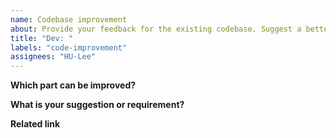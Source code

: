 ```yaml
---
name: Codebase improvement
about: Provide your feedback for the existing codebase. Suggest a better solution for algorithms, development tools, etc.
title: "Dev: "
labels: "code-improvement"
assignees: "HU-Lee"
---
```


**Which part can be improved?**

**What is your suggestion or requirement?**

**Related link**

<!--
Please attach the right reference.
근거가 되는 정확한 자료를 같이 첨부해 주세요.
-->

<!--
Issue template for ✅Active repository
Original template from https://github.com/dec0dOS/amazing-github-template
-->

